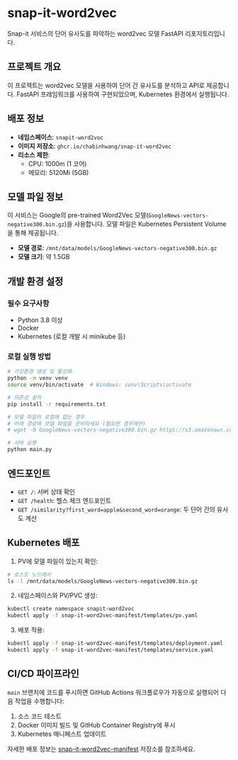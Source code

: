 # snap-it-word2vec

Snap-it 서비스의 단어 유사도를 파악하는 word2vec 모델 FastAPI 리포지토리입니다.

## 프로젝트 개요

이 프로젝트는 word2vec 모델을 사용하여 단어 간 유사도를 분석하고 API로 제공합니다. FastAPI 프레임워크를 사용하여 구현되었으며, Kubernetes 환경에서 실행됩니다.

## 배포 정보

- **네임스페이스**: `snapit-word2voc`
- **이미지 저장소**: `ghcr.io/chabinhwang/snap-it-word2vec`
- **리소스 제한**:
  - CPU: 1000m (1 코어)
  - 메모리: 5120Mi (5GB)

## 모델 파일 정보

이 서비스는 Google의 pre-trained Word2Vec 모델(`GoogleNews-vectors-negative300.bin.gz`)을 사용합니다. 모델 파일은 Kubernetes Persistent Volume을 통해 제공됩니다.

- **모델 경로**: `/mnt/data/models/GoogleNews-vectors-negative300.bin.gz`
- **모델 크기**: 약 1.5GB

## 개발 환경 설정

### 필수 요구사항
- Python 3.8 이상
- Docker
- Kubernetes (로컬 개발 시 minikube 등)

### 로컬 실행 방법
```bash
# 가상환경 생성 및 활성화
python -m venv venv
source venv/bin/activate  # Windows: venv\Scripts\activate

# 의존성 설치
pip install -r requirements.txt

# 모델 파일이 로컬에 없는 경우
# 아래 경로에 모델 파일을 준비하세요 (필요한 경우에만)
# wget -O GoogleNews-vectors-negative300.bin.gz https://s3.amazonaws.com/dl4j-distribution/GoogleNews-vectors-negative300.bin.gz

# 서버 실행
python main.py
```

## 엔드포인트

- `GET /`: 서버 상태 확인
- `GET /health`: 헬스 체크 엔드포인트
- `GET /similarity?first_word=apple&second_word=orange`: 두 단어 간의 유사도 계산

## Kubernetes 배포

1. PV에 모델 파일이 있는지 확인:
```bash
# 호스트 노드에서
ls -l /mnt/data/models/GoogleNews-vectors-negative300.bin.gz
```

2. 네임스페이스와 PV/PVC 생성:
```bash
kubectl create namespace snapit-word2voc
kubectl apply -f snap-it-word2vec-manifest/templates/pv.yaml
```

3. 배포 적용:
```bash
kubectl apply -f snap-it-word2vec-manifest/templates/deployment.yaml
kubectl apply -f snap-it-word2vec-manifest/templates/service.yaml
```

## CI/CD 파이프라인

`main` 브랜치에 코드를 푸시하면 GitHub Actions 워크플로우가 자동으로 실행되어 다음 작업을 수행합니다:

1. 소스 코드 테스트
2. Docker 이미지 빌드 및 GitHub Container Registry에 푸시
3. Kubernetes 매니페스트 업데이트

자세한 배포 정보는 [snap-it-word2vec-manifest](https://github.com/chabinhwang/snap-it-word2vec-manifest) 저장소를 참조하세요.
